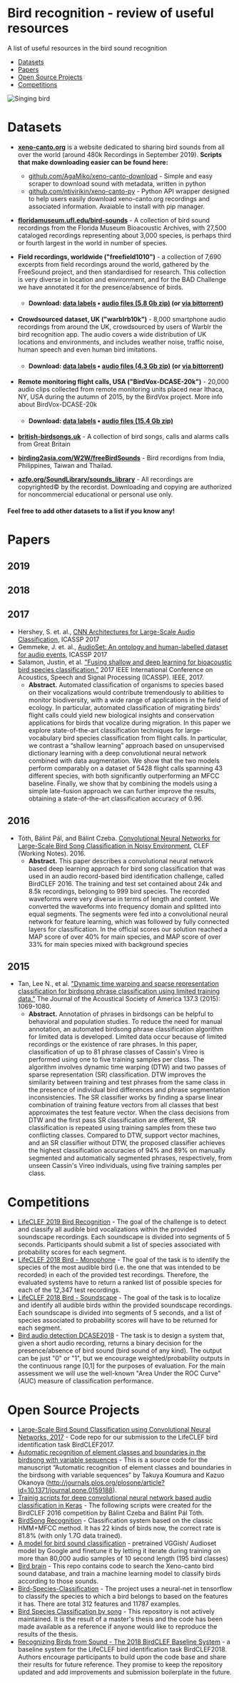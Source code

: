 # Bird recognition - review of useful resources
A list of useful resources in the bird sound recognition
* [Datasets](https://github.com/AgaMiko/Bird-recognition-review/blob/master/README.md#Datasets)
* [Papers](https://github.com/AgaMiko/Bird-recognition-review/blob/master/README.md#Papers)
* [Open Source Projects](https://github.com/AgaMiko/Bird-recognition-review/blob/master/README.md#Open-Source-Projects)
* [Competitions](https://github.com/AgaMiko/Bird-recognition-review/blob/master/README.md#Competitions)

![Singing bird](https://www.sciencemag.org/sites/default/files/styles/article_main_large/public/bird_16x9_3.jpg)

# Datasets

- **[xeno-canto.org](https://www.xeno-canto.org/)** is a website dedicated to sharing bird sounds from all over the world (around 480k	Recordings in September 2019).
**Scripts that make downloading easier can be found here:**
  - [github.com/AgaMiko/xeno-canto-download](https://github.com/AgaMiko/xeno-canto-download) - Simple and easy scraper to download sound with metadata, written in python
  - [github.com/ntivirikin/xeno-canto-py](https://github.com/ntivirikin/xeno-canto-py) - Python API wrapper designed to help users easily download xeno-canto.org recordings and associated information. Avaiable to install with pip manager.
- **[floridamuseum.ufl.edu/bird-sounds](https://www.floridamuseum.ufl.edu/bird-sounds/)** - A collection of bird sound recordings from the Florida Museum Bioacoustic Archives, with 27,500 cataloged recordings representing about 3,000 species, is perhaps third or fourth largest in the world in number of species.

- **Field recordings, worldwide ("freefield1010")** - a collection of 7,690 excerpts from field recordings around the world, gathered by the FreeSound project, and then standardised for research. This collection is very diverse in location and environment, and for the BAD Challenge we have annotated it for the presence/absence of birds.
   - #### Download: [data labels](https://ndownloader.figshare.com/files/10853303) • [audio files (5.8 Gb zip)](https://archive.org/download/ff1010bird/ff1010bird_wav.zip) (or [via bittorrent](https://archive.org/download/ff1010bird/ff1010bird_archive.torrent))
- **Crowdsourced dataset, UK ("warblrb10k")** - 8,000 smartphone audio recordings from around the UK, crowdsourced by users of Warblr the bird recognition app. The audio covers a wide distribution of UK locations and environments, and includes weather noise, traffic noise, human speech and even human bird imitations.
  - #### Download: [data labels](https://ndownloader.figshare.com/files/10853306) • [audio files (4.3 Gb zip)](https://archive.org/download/warblrb10k_public/warblrb10k_public_wav.zip) (or [via bittorrent](https://archive.org/download/warblrb10k_public/warblrb10k_public_archive.torrent))
- **Remote monitoring flight calls, USA ("BirdVox-DCASE-20k")** - 20,000 audio clips collected from remote monitoring units placed near Ithaca, NY, USA during the autumn of 2015, by the BirdVox project. More info about BirdVox-DCASE-20k
  - #### Download: [data labels](https://ndownloader.figshare.com/files/10853300) • [audio files (15.4 Gb zip)](https://zenodo.org/record/1208080/files/BirdVox-DCASE-20k.zip)

- **[british-birdsongs.uk](https://www.british-birdsongs.uk/)** - A collection of bird songs, calls and alarms calls from Great Britain
- **[birding2asia.com/W2W/freeBirdSounds](https://www.birding2asia.com/W2W/freeBirdSounds.html)** - Bird recordigns from India, Philippines,   Taiwan and Thailad.

- **[azfo.org/SoundLibrary/sounds_library](http://www.azfo.org/SoundLibrary/sounds_library.html)** - All recordings are copyrighted© by the recordist. Downloading and copying are authorized for noncommercial educational or personal use only. 


#### Feel free to add other datasets to a list if you know any!
# Papers

## 2019

## 2018

## 2017
- Hershey, S. et. al., [CNN Architectures for Large-Scale Audio Classification](https://research.google.com/pubs/pub45611.html), ICASSP 2017
- Gemmeke, J. et. al., [AudioSet: An ontology and human-labelled dataset for audio events](https://research.google.com/pubs/pub45857.html), ICASSP 2017
- Salamon, Justin, et al. ["Fusing shallow and deep learning for bioacoustic bird species classification."](https://ieeexplore.ieee.org/abstract/document/7952134) 2017 IEEE International Conference on Acoustics, Speech and Signal Processing (ICASSP). IEEE, 2017.
    - **Abstract.** Automated classification of organisms to species based on their vocalizations would contribute tremendously to abilities to monitor biodiversity, with a wide range of applications in the field of ecology. In particular, automated classification of migrating birds' flight calls could yield new biological insights and conservation applications for birds that vocalize during migration. In this paper we explore state-of-the-art classification techniques for large-vocabulary bird species classification from flight calls. In particular, we contrast a “shallow learning” approach based on unsupervised dictionary learning with a deep convolutional neural network combined with data augmentation. We show that the two models perform comparably on a dataset of 5428 flight calls spanning 43 different species, with both significantly outperforming an MFCC baseline. Finally, we show that by combining the models using a simple late-fusion approach we can further improve the results, obtaining a state-of-the-art classification accuracy of 0.96.

## 2016
- Tóth, Bálint Pál, and Bálint Czeba. [Convolutional Neural Networks for Large-Scale Bird Song Classification in Noisy Environment](https://www.researchgate.net/profile/Balint_Gyires-Toth/publication/306287320_Convolutional_Neural_Networks_for_Large-Scale_Bird_Song_Classification_in_Noisy_Environment/links/57b6da6608ae2fc031fd6eed/Convolutional-Neural-Networks-for-Large-Scale-Bird-Song-Classification-in-Noisy-Environment.pdf), CLEF (Working Notes). 2016.
    - **Abstract.** This paper describes a convolutional neural network based deep learning approach for bird song classification that was used in an audio record-based bird identification challenge, called BirdCLEF 2016. The training and test set contained about 24k and 8.5k recordings, belonging to 999 bird species. The recorded waveforms were very diverse in terms of length and content. We converted
the waveforms into frequency domain and splitted into equal segments. The segments were fed into a convolutional neural network for feature learning, which was followed by fully connected layers for classification. In the official scores our solution reached a MAP score of over 40% for main species, and MAP score of over 33% for main species mixed with background species

## 2015
- Tan, Lee N., et al. ["Dynamic time warping and sparse representation classification for birdsong phrase classification using limited training data."](https://asa.scitation.org/doi/abs/10.1121/1.4906168) The Journal of the Acoustical Society of America 137.3 (2015): 1069-1080.
    - **Abstract.** Annotation of phrases in birdsongs can be helpful to behavioral and population studies. To reduce the need for manual annotation, an automated birdsong phrase classification algorithm for limited data is developed. Limited data occur because of limited recordings or the existence of rare phrases. In this paper, classification of up to 81 phrase classes of Cassin's Vireo is performed using one to five training samples per class. The algorithm involves dynamic time warping (DTW) and two passes of sparse representation (SR) classification. DTW improves the similarity between training and test phrases from the same class in the presence of individual bird differences and phrase segmentation inconsistencies. The SR classifier works by finding a sparse linear combination of training feature vectors from all classes that best approximates the test feature vector. When the class decisions from DTW and the first pass SR classification are different, SR classification is repeated using training samples from these two conflicting classes. Compared to DTW, support vector machines, and an SR classifier without DTW, the proposed classifier achieves the highest classification accuracies of 94% and 89% on manually segmented and automatically segmented phrases, respectively, from unseen Cassin's Vireo individuals, using five training samples per class.
    
# Competitions
- [LifeCLEF 2019 Bird Recognition](https://www.crowdai.org/challenges/lifeclef-2019-bird-recognition) - The goal of the challenge is to detect and classify all audible bird vocalizations within the provided soundscape recordings. Each soundscape is divided into segments of 5 seconds. Participants should submit a list of species associated with probability scores for each segment.
- [LifeCLEF 2018 Bird - Monophone](https://www.crowdai.org/challenges/lifeclef-2018-bird-monophone) - The goal of the task is to identify the species of the most audible bird (i.e. the one that was intended to be recorded) in each of the provided test recordings. Therefore, the evaluated systems have to return a ranked list of possible species for each of the 12,347 test recordings. 
- [LifeCLEF 2018 Bird - Soundscape](https://www.crowdai.org/challenges/lifeclef-2018-bird-soundscape) - The goal of the task is to localize and identify all audible birds within the provided soundscape recordings. Each soundscape is divided into segments of 5 seconds, and a list of species associated to probability scores will have to be returned for each segment. 
- [Bird audio detection DCASE2018](http://dcase.community/challenge2018/task-bird-audio-detection) - The task is to design a system that, given a short audio recording, returns a binary decision for the presence/absence of bird sound (bird sound of any kind). The output can be just "0" or "1", but we encourage weighted/probability outputs in the continuous range [0,1] for the purposes of evaluation. For the main assessment we will use the well-known "Area Under the ROC Curve" (AUC) measure of classification performance.

# Open Source Projects
- [Large-Scale Bird Sound Classification using Convolutional Neural Networks, 2017](https://github.com/kahst/BirdCLEF2017) - Code repo for our submission to the LifeCLEF bird identification task BirdCLEF2017.
- [Automatic recognition of element classes and boundaries in the birdsong with variable sequences](https://github.com/cycentum/birdsong-recognition) - This is a source code for the manuscript “Automatic recognition of element classes and boundaries in the birdsong with variable sequences” by Takuya Koumura and Kazuo Okanoya (http://journals.plos.org/plosone/article?id=10.1371/journal.pone.0159188).
- [Trainig scripts for deep convolutional neural network based audio classification in Keras](https://github.com/bapalto/birdsong-keras) - The following scripts were created for the BirdCLEF 2016 competition by Bálint Czeba and Bálint Pál Tóth.
- [BirdSong Recognition](https://github.com/AmyangXYZ/BirdSong_Recognition) - Classification system based on the classic HMM+MFCC method. It has 22 kinds of birds now, the correct rate is 81.8% (with only 1.7G data trained).
- [A model for bird sound classification](https://github.com/gojibjib/jibjib-model) - pretrained VGGish/ Audioset model by Google and finetune it by letting it iterate during training on more than 80,000 audio samples of 10 second length (195 bird classes)
- [Bird brain](https://github.com/davipatti/birdbrain) - This repo contains code to search the Xeno-canto bird sound database, and train a machine learning model to classify birds according to those sounds.
- [Bird-Species-Classification](https://github.com/zahan97/Bird-Species-Classification) - The project uses a neural-net in tensorflow to classify the species to which a bird belongs to based on the features it has. There are total 312 features and 11787 examples.
- [Bird Species Classification by song](https://github.com/johnmartinsson/bird-species-classification) - This repository is not actively maintained. It is the result of a master's thesis and the code has been made available as a reference if anyone would like to reproduce the results of the thesis.
- [Recognizing Birds from Sound - The 2018 BirdCLEF Baseline System](https://github.com/kahst/BirdCLEF-Baseline) -  a baseline system for the LifeCLEF bird identification task BirdCLEF2018. Authors encourage participants to build upon the code base and share their results for future reference. They promise to keep the repository updated and add improvements and submission boilerplate in the future.

